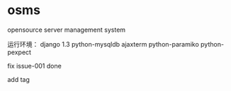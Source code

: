 osms
====

opensource server management system

运行环境：
django 1.3
python-mysqldb
ajaxterm
python-paramiko
python-pexpect


fix issue-001
done


add tag
